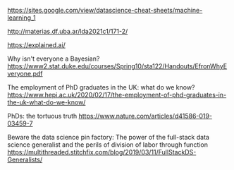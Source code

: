 https://sites.google.com/view/datascience-cheat-sheets/machine-learning_1


http://materias.df.uba.ar/lda2021c1/171-2/

https://explained.ai/

Why isn't everyone a Bayesian?
https://www2.stat.duke.edu/courses/Spring10/sta122/Handouts/EfronWhyEveryone.pdf

The employment of PhD graduates in the UK: what do we know?
https://www.hepi.ac.uk/2020/02/17/the-employment-of-phd-graduates-in-the-uk-what-do-we-know/

PhDs: the tortuous truth
https://www.nature.com/articles/d41586-019-03459-7

Beware the data science pin factory: The power of the full-stack data science generalist and the perils of division of labor through function
https://multithreaded.stitchfix.com/blog/2019/03/11/FullStackDS-Generalists/
